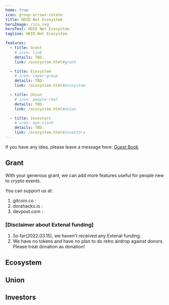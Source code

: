 ```yaml
---
home: true
icon: group-arrows-rotate
title: HDID Net Ecosystem
heroImage: /ico.svg
heroText: HDID Net Ecosystem
tagline: HDID.Net Ecosystem.  

features: 
  - title: Grant
    # icon: link
    details: TBD. 
    link: /ecosystem.html#grant

  - title: Ecosystem
    # icon: layer-group
    details: TBD.
    link: /ecosystem.html#ecosystem

  - title: Union
    # icon: people-roof
    details: TBD.
    link: /ecosystem.html#union

  - title: Investors
    # icon: eye-slash
    details: TBD. 
    link: /ecosystem.html#investors
--- 
```


If you have any idea, please leave a message here: [Guest Book](https://github.com/HDIDNet/HDIDNetWeb/discussions/1)  

## Grant
With your generous grant, we can add more features useful for people new to crypto events. 

You can support us at:
1. gitcoin.co : 
2. dorahacks.io :
3. devpost.com : 

### [Disclaimer about Extenal funding]
1. So far(2022.03.15), we haven't received any Extenal funding.   
2. We have no tokens and have no plan to do retro airdrop against donors. Please treat donation as donation! 


## Ecosystem

## Union

## Investors
